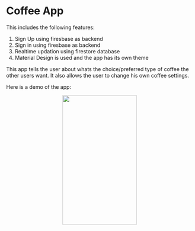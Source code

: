 # Coffee App
This includes the following features: 

1. Sign Up using firesbase as backend
2. Sign in using firesbase as backend
3. Realtime updation using firestore database
4. Material Design is used and the app has its own theme

This app tells the user about whats the choice/preferred type of coffee the other users want. It also allows the user to change his own coffee settings.

Here is a demo of the app: 

<p align="center">
  <img width="200" height="350" src="https://github.com/anchal27sri/Flutter-Apps/blob/master/mycoffeeapp/project_images/demo.gif?raw=true">
</p>


